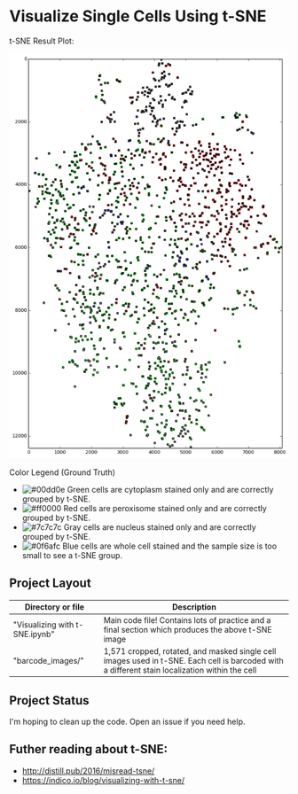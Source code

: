 # Visualize Single Cells Using t-SNE

t-SNE Result Plot:

![tsne output](https://github.com/Kafri-Lab/Cell-t-SNE/blob/master/readme_images/output-tsne.png?raw=true "tsne output")

Color Legend (Ground Truth)
- ![#00dd0e](https://placehold.it/15/00dd0e/000000?text=+) Green cells are cytoplasm stained only and are correctly grouped by t-SNE.
- ![#ff0000](https://placehold.it/15/ff0000/000000?text=+) Red cells are peroxisome stained only and are correctly grouped by t-SNE.
- ![#7c7c7c](https://placehold.it/15/7c7c7c/000000?text=+) Gray cells are nucleus stained only and are correctly grouped by t-SNE.
- ![#0f6afc](https://placehold.it/15/0f6afc/000000?text=+) Blue cells are whole cell stained and the sample size is too small to see a t-SNE group.

## Project Layout

| Directory or file            | Description                                                                                        |
|------------------------------|----------------------------------------------------------------------------------------------------|
| "Visualizing with t-SNE.ipynb" | Main code file! Contains lots of practice and a final section which produces the above t-SNE image |
| "barcode_images/"              | 1,571 cropped, rotated, and masked single cell images used in t-SNE. Each cell is barcoded with a different stain localization within the cell  |

## Project Status

I'm hoping to clean up the code. Open an issue if you need help.


## Futher reading about t-SNE:

- http://distill.pub/2016/misread-tsne/
- https://indico.io/blog/visualizing-with-t-sne/
